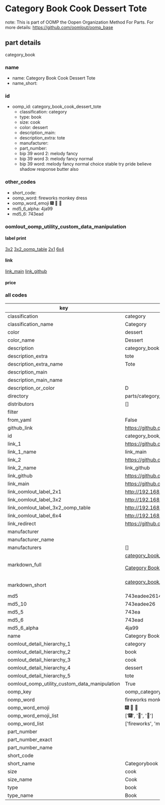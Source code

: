 # Category Book Cook Dessert Tote  

note: This is part of OOMP the Oopen Organization Method For Parts. For more details: https://github.com/oomlout/oomp_base

##  part details
  



category_book



### name
* name: Category Book Cook Dessert Tote
* name_short: 
### id
* oomp_id: category_book_cook_dessert_tote
  * classification: category
  * type: book
  * size: cook
  * color: dessert
  * description_main: 
  * description_extra: tote
  * manufacturer: 
  * part_number: 
  * bip 39 word 2: melody fancy
  * bip 39 word 3: melody fancy normal
  * bip 39 word: melody fancy normal choice stable try pride believe shadow response butter also

### other_codes
* short_code: 
* oomp_word: fireworks monkey dress
* oomp_word_emoji :fireworks: :monkey: :dress:
* md5_6_alpha: 4ja99
* md5_6: 743ead






### oomlout_oomp_utility_custom_data_manipulation
#### label print
[3x2](http://192.168.1.245:1112/?label=oomp%204ja99)
[3x2_oomp_table](http://192.168.1.108:1112/?label=oomp%204ja99)
[2x1](http://192.168.1.242:1112/?label=oomp%204ja99)
[6x4](http://192.168.1.55:1112/?label=oomp%204ja99)    

#### link

[link_main](https://github.com/oomlout/oomlout_oomp_version_1_messy/tree/main/parts/category_book_cook_dessert_tote) [link_github](https://github.com/oomlout/oomlout_oomp_version_1_messy/tree/main/parts/category_book_cook_dessert_tote)                             

#### price







### all codes 
| key | value |  
| --- | --- |  
| classification | category |  
| classification_name | Category |  
| color | dessert |  
| color_name | Dessert |  
| description | category_book |  
| description_extra | tote |  
| description_extra_name | Tote |  
| description_main |  |  
| description_main_name |  |  
| description_or_color | D  |  
| directory | parts/category_book_cook_dessert_tote |  
| distributors | [] |  
| filter |  |  
| from_yaml | False |  
| github_link | https://github.com/oomlout/oomlout_oomp_part_src/tree/main/parts/category_book_cook_dessert_tote |  
| id | category_book_cook_dessert_tote |  
| link_1 | https://github.com/oomlout/oomlout_oomp_version_1_messy/tree/main/parts/category_book_cook_dessert_tote |  
| link_1_name | link_main |  
| link_2 | https://github.com/oomlout/oomlout_oomp_version_1_messy/tree/main/parts/category_book_cook_dessert_tote |  
| link_2_name | link_github |  
| link_github | https://github.com/oomlout/oomlout_oomp_version_1_messy/tree/main/parts/category_book_cook_dessert_tote |  
| link_main | https://github.com/oomlout/oomlout_oomp_version_1_messy/tree/main/parts/category_book_cook_dessert_tote |  
| link_oomlout_label_2x1 | http://192.168.1.242:1112/?label=oomp%204ja99 |  
| link_oomlout_label_3x2 | http://192.168.1.245:1112/?label=oomp%204ja99 |  
| link_oomlout_label_3x2_oomp_table | http://192.168.1.108:1112/?label=oomp%204ja99 |  
| link_oomlout_label_6x4 | http://192.168.1.55:1112/?label=oomp%204ja99 |  
| link_redirect | https://github.com/oomlout/oomlout_oomp_version_1_messy/tree/main/parts/category_book_cook_dessert_tote |  
| manufacturer |  |  
| manufacturer_name |  |  
| manufacturers | [] |  
| markdown_full | [category_book_cook_dessert_tote](none)<br>[](none)<br>[Category Book Cook Dessert Tote](none)<br><br> |  
| markdown_short | [category_book_cook_dessert_tote](none)<br><br> |  
| md5 | 743eadee2614b553a7e9e2832c54bc54 |  
| md5_10 | 743eadee26 |  
| md5_5 | 743ea |  
| md5_6 | 743ead |  
| md5_6_alpha | 4ja99 |  
| name | Category Book Cook Dessert Tote |  
| oomlout_detail_hierarchy_1 | category |  
| oomlout_detail_hierarchy_2 | book |  
| oomlout_detail_hierarchy_3 | cook |  
| oomlout_detail_hierarchy_4 | dessert |  
| oomlout_detail_hierarchy_5 | tote |  
| oomlout_oomp_utility_custom_data_manipulation | True |  
| oomp_key | oomp_category_book_cook_dessert_tote |  
| oomp_word | fireworks monkey dress |  
| oomp_word_emoji | :fireworks: :monkey: :dress: |  
| oomp_word_emoji_list | [':fireworks:', ':monkey:', ':dress:'] |  
| oomp_word_list | ['fireworks', 'monkey', 'dress'] |  
| part_number |  |  
| part_number_exact |  |  
| part_number_name |  |  
| short_code |  |  
| short_name | Categorybook |  
| size | cook |  
| size_name | Cook |  
| type | book |  
| type_name | Book |  
